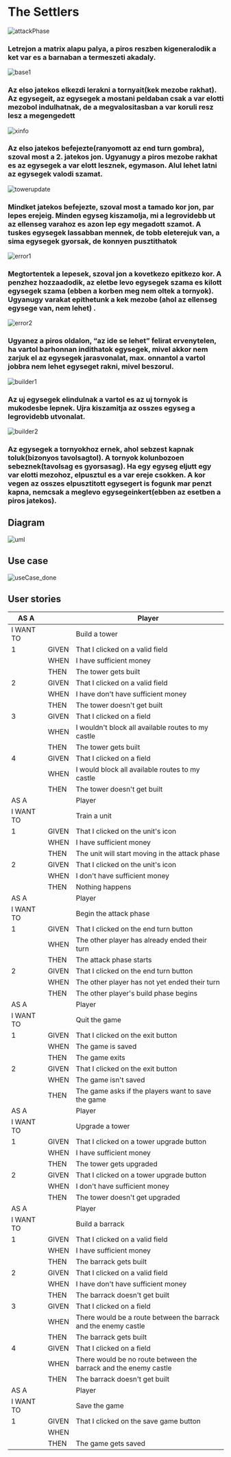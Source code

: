 # The Settlers

![attackPhase](/uploads/42a5ec00150e3c95b22d230be82d2c8b/attackPhase.PNG)
### Letrejon a matrix alapu palya, a piros reszben kigeneralodik a ket var es a barnaban a termeszeti akadaly.
![base1](/uploads/cddde277fdb2fe9ba5913e0de3e2f29c/base1.PNG)
### Az elso jatekos elkezdi lerakni a tornyait(kek mezobe rakhat). Az egysegeit, az egysegek a mostani peldaban csak a var elotti mezobol indulhatnak, de a megvalositasban a var koruli resz lesz a megengedett
![xinfo](/uploads/bb5c4b43dd6d418d16bdad34d49a7d37/xinfo.PNG)
### Az elso jatekos befejezte(ranyomott az end turn gombra), szoval most a 2. jatekos jon. Ugyanugy a piros mezobe rakhat es az egysegek a var elott lesznek, egymason. Alul lehet latni az egysegek valodi szamat.
![towerupdate](/uploads/848c2f6ec188959ec0fd36d503ac1a1f/towerupdate.PNG)
### Mindket jatekos befejezte, szoval most a tamado kor jon, par lepes erejeig. Minden egyseg kiszamolja, mi a legrovidebb ut az ellenseg varahoz es azon lep egy megadott szamot. A tuskes egysegek lassabban  mennek, de tobb eleterejuk van, a sima egysegek gyorsak, de konnyen pusztithatok
![error1](/uploads/15bbec291103c405fbaa266d7975ac8e/error1.PNG)
### Megtortentek a lepesek, szoval jon a kovetkezo epitkezo kor. A penzhez hozzaadodik, az eletbe levo egysegek szama es kilott egysegek szama (ebben a korben meg nem oltek a tornyok). Ugyanugy varakat epithetunk a kek mezobe (ahol az ellenseg egysege van, nem lehet) .
![error2](/uploads/b16185776f0d37f5ab2f62be6d0aa9d2/error2.PNG)
### Ugyanez a piros oldalon, “az ide se lehet” felirat ervenytelen, ha vartol barhonnan indithatok egysegek, mivel akkor nem zarjuk el az egysegek jarasvonalat, max. onnantol a vartol jobbra nem lehet egyseget rakni, mivel beszorul. 
![builder1](/uploads/aa330396159a5602ced2fa50e9f6daa6/builder1.PNG)
### Az uj egysegek elindulnak a vartol es az uj tornyok is mukodesbe lepnek. Ujra kiszamitja az osszes egyseg a legrovidebb utvonalat.
![builder2](/uploads/22e563b17a62560e249dc0502fccaba1/builder2.PNG)
### Az egysegek a tornyokhoz ernek, ahol sebzest kapnak toluk(bizonyos tavolsagtol). A tornyok kolunbozoen sebeznek(tavolsag es gyorsasag). Ha egy egyseg eljutt egy var elotti mezohoz, elpusztul es a var ereje csokken. A kor vegen az osszes elpusztitott egysegert is fogunk mar penzt kapna, nemcsak a meglevo egysegeinkert(ebben az esetben a piros jatekos). 
## Diagram
![uml](/uploads/29a71f0fac961fdf29d51c9a41e96360/uml.png)

## Use case 
![useCase_done](/uploads/7a6ad3d171eda6ad2459d0ca47a1bfa1/useCase_done.PNG)

## User stories

| AS A      |       | Player                                                           |
|-----------|-------|------------------------------------------------------------------|
| I WANT TO |       | Build a tower                                                    |
| 1         | GIVEN | That I clicked on a valid field                                  |
|           | WHEN  | I have sufficient money                                          |
|           | THEN  | The tower gets built                                             |
| 2         | GIVEN | That I clicked on a valid field                                  |
|           | WHEN  | I have don't have sufficient money                               |
|           | THEN  | The tower doesn't get built                                      |
| 3         | GIVEN | That I clicked on a field                                        |
|           | WHEN  | I wouldn't block all available routes to my castle               |
|           | THEN  | The tower gets built                                             |
| 4         | GIVEN | That I clicked on a field                                        |
|           | WHEN  | I would block all available routes to my castle                  |
|           | THEN  | The tower doesn't get built                                      |
| AS A      |       | Player                                                           |
| I WANT TO |       | Train a unit                                                     |
| 1         | GIVEN | That I clicked on the unit's icon                                |
|           | WHEN  | I have sufficient money                                          |
|           | THEN  | The unit will start moving in the attack phase                   |
| 2         | GIVEN | That I clicked on the unit's icon                                |
|           | WHEN  | I don't have sufficient money                                    |
|           | THEN  | Nothing happens                                                  |
| AS A      |       | Player                                                           |
| I WANT TO |       | Begin the attack phase                                           |
| 1         | GIVEN | That I clicked on the end turn button                            |
|           | WHEN  | The other player has already ended their turn                    |
|           | THEN  | The attack phase starts                                          |
| 2         | GIVEN | That I clicked on the end turn button                            |
|           | WHEN  | The other player has not yet ended their turn                    |
|           | THEN  | The other player's build phase begins                            |
| AS A      |       | Player                                                           |
| I WANT TO |       | Quit the game                                                    |
| 1         | GIVEN | That I clicked on the exit button                                |
|           | WHEN  | The game is saved                                                |
|           | THEN  | The game exits                                                   |
| 2         | GIVEN | That I clicked on the exit button                                |
|           | WHEN  | The game isn't saved                                             |
|           | THEN  | The game asks if the players want to save the game               |
| AS A      |       | Player                                                           |
| I WANT TO |       | Upgrade a tower                                                  |
| 1         | GIVEN | That I clicked on a tower upgrade button                         |
|           | WHEN  | I have sufficient money                                          |
|           | THEN  | The tower gets upgraded                                          |
| 2         | GIVEN | That I clicked on a tower upgrade button                         |
|           | WHEN  | I don't have sufficient money                                    |
|           | THEN  | The tower doesn't get upgraded                                   |
| AS A      |       | Player                                                           |
| I WANT TO |       | Build a barrack                                                  |
| 1         | GIVEN | That I clicked on a valid field                                  |
|           | WHEN  | I have sufficient money                                          |
|           | THEN  | The barrack gets built                                           |
| 2         | GIVEN | That I clicked on a valid field                                  |
|           | WHEN  | I have don't have sufficient money                               |
|           | THEN  | The barrack doesn't get built                                    |
| 3         | GIVEN | That I clicked on a field                                        |
|           | WHEN  | There would be a route between the barrack and the enemy castle  |
|           | THEN  | The barrack gets built                                           |
| 4         | GIVEN | That I clicked on a field                                        |
|           | WHEN  | There would be no route between the barrack and the enemy castle |
|           | THEN  | The barrack doesn't get built                                    |
| AS A      |       | Player                                                           |
| I WANT TO |       | Save the game                                                    |
| 1         | GIVEN | That I clicked on the save game button                           |
|           | WHEN  |                                                                  |
|           | THEN  | The game gets saved                                              |
